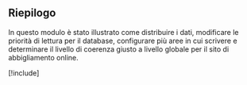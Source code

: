## <a name="summary"></a>Riepilogo

In questo modulo è stato illustrato come distribuire i dati, modificare le priorità di lettura per il database, configurare più aree in cui scrivere e determinare il livello di coerenza giusto a livello globale per il sito di abbigliamento online.

<!-- Cleanup sandbox -->
[!include[](../../../includes/azure-sandbox-cleanup.md)]
